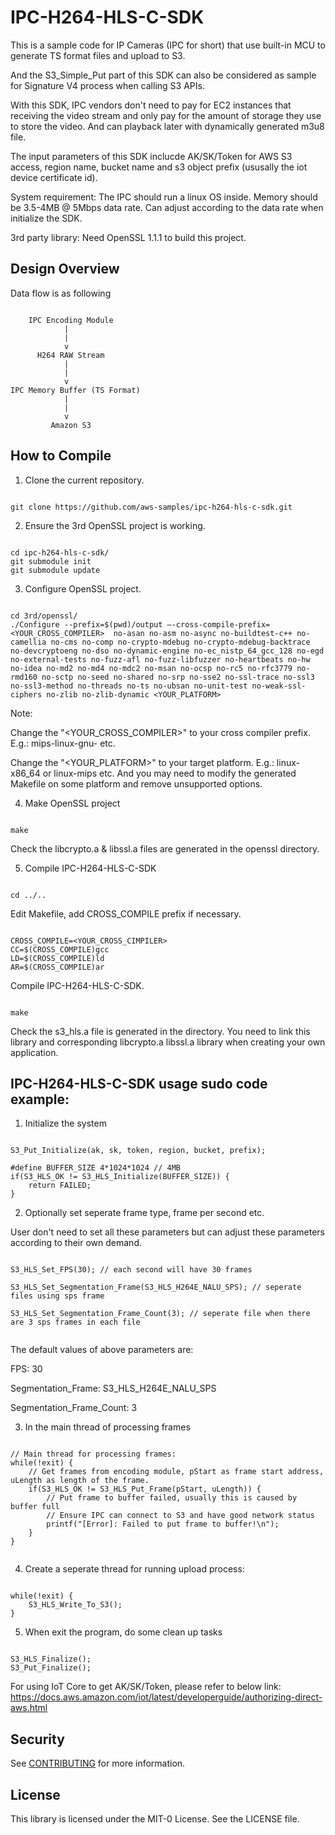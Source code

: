 # IPC-H264-HLS-C-SDK

This is a sample code for IP Cameras (IPC for short) that use built-in MCU to generate TS format files and upload to S3.

And the S3_Simple_Put part of this SDK can also be considered as sample for Signature V4 process when calling S3 APIs.

With this SDK, IPC vendors don't need to pay for EC2 instances that receiving the video stream and only pay for the amount of storage they use to store the video. And can playback later with dynamically generated m3u8 file.

The input parameters of this SDK inclucde AK/SK/Token for AWS S3 access, region name, bucket name and s3 object prefix (ususally the iot device certificate id). 

System requirement:
The IPC should run a linux OS inside.
Memory should be 3.5-4MB @ 5Mbps data rate. Can adjust according to the data rate when initialize the SDK.

3rd party library:
Need OpenSSL 1.1.1 to build this project.

## Design Overview

Data flow is as following

```
                          
    IPC Encoding Module
            |
            |
            v
      H264 RAW Stream
            |
            |
            v
IPC Memory Buffer (TS Format)
            |
            |
            v
         Amazon S3

```

## How to Compile

1. Clone the current repository.

```

git clone https://github.com/aws-samples/ipc-h264-hls-c-sdk.git

```

2. Ensure the 3rd OpenSSL project is working.

```

cd ipc-h264-hls-c-sdk/
git submodule init
git submodule update

```

3. Configure OpenSSL project.

```

cd 3rd/openssl/
./Configure --prefix=$(pwd)/output –-cross-compile-prefix=<YOUR_CROSS_COMPILER>  no-asan no-asm no-async no-buildtest-c++ no-camellia no-cms no-comp no-crypto-mdebug no-crypto-mdebug-backtrace no-devcryptoeng no-dso no-dynamic-engine no-ec_nistp_64_gcc_128 no-egd no-external-tests no-fuzz-afl no-fuzz-libfuzzer no-heartbeats no-hw no-idea no-md2 no-md4 no-mdc2 no-msan no-ocsp no-rc5 no-rfc3779 no-rmd160 no-sctp no-seed no-shared no-srp no-sse2 no-ssl-trace no-ssl3 no-ssl3-method no-threads no-ts no-ubsan no-unit-test no-weak-ssl-ciphers no-zlib no-zlib-dynamic <YOUR_PLATFORM>

```

Note: 

Change the "<YOUR_CROSS_COMPILER>" to your cross compiler prefix. E.g.: mips-linux-gnu- etc.

Change the "<YOUR_PLATFORM>" to your target platform. E.g.: linux-x86_64 or linux-mips etc. And you may need to modify the generated Makefile on some platform and remove unsupported options.

4. Make OpenSSL project

```

make

```

Check the libcrypto.a & libssl.a files are generated in the openssl directory.

5. Compile IPC-H264-HLS-C-SDK

```

cd ../..

```

Edit Makefile, add CROSS_COMPILE prefix if necessary. 

```
  
CROSS_COMPILE=<YOUR_CROSS_CIMPILER>
CC=$(CROSS_COMPILE)gcc
LD=$(CROSS_COMPILE)ld
AR=$(CROSS_COMPILE)ar

```

Compile IPC-H264-HLS-C-SDK.

```

make

```


Check the s3_hls.a file is generated in the directory. You need to link this library and corresponding libcrypto.a libssl.a library when creating your own application.

## IPC-H264-HLS-C-SDK usage sudo code example:

1. Initialize the system

```

S3_Put_Initialize(ak, sk, token, region, bucket, prefix);

#define BUFFER_SIZE	4*1024*1024 // 4MB
if(S3_HLS_OK != S3_HLS_Initialize(BUFFER_SIZE)) {
    return FAILED;
}

```

2. Optionally set seperate frame type, frame per second etc.

User don't need to set all these parameters but can adjust these parameters according to their own demand.

```

S3_HLS_Set_FPS(30); // each second will have 30 frames

S3_HLS_Set_Segmentation_Frame(S3_HLS_H264E_NALU_SPS); // seperate files using sps frame

S3_HLS_Set_Segmentation_Frame_Count(3); // seperate file when there are 3 sps frames in each file


```

The default values of above parameters are:

FPS: 30

Segmentation_Frame: S3_HLS_H264E_NALU_SPS

Segmentation_Frame_Count: 3

3. In the main thread of processing frames

```

// Main thread for processing frames:
while(!exit) {
    // Get frames from encoding module, pStart as frame start address, uLength as length of the frame.
    if(S3_HLS_OK != S3_HLS_Put_Frame(pStart, uLength)) {
        // Put frame to buffer failed, usually this is caused by buffer full
        // Ensure IPC can connect to S3 and have good network status
        printf("[Error]: Failed to put frame to buffer!\n");
    }
}


```

4. Create a seperate thread for running upload process:

```

while(!exit) {
    S3_HLS_Write_To_S3();
}

```

5. When exit the program, do some clean up tasks

```

S3_HLS_Finalize();
S3_Put_Finalize();

```

For using IoT Core to get AK/SK/Token, please refer to below link:
https://docs.aws.amazon.com/iot/latest/developerguide/authorizing-direct-aws.html

## Security

See [CONTRIBUTING](CONTRIBUTING.md#security-issue-notifications) for more information.

## License

This library is licensed under the MIT-0 License. See the LICENSE file.

